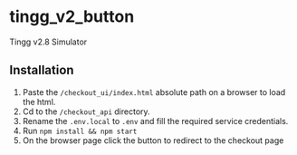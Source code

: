 # tingg_v2_button
Tingg v2.8 Simulator

## Installation
1. Paste the ``/checkout_ui/index.html`` absolute path on a browser to load the html.
2. Cd to the ``/checkout_api`` directory.
3. Rename the ``.env.local`` to ``.env`` and fill the required service credentials.
4. Run ``npm install && npm start``
5. On the browser page click the button to redirect to the checkout page
